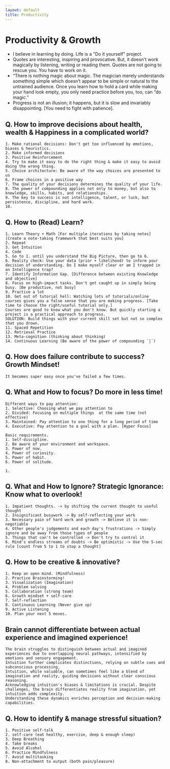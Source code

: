 ```yaml
---
layout: default
title: Productivity
---
```


# Productivity & Growth
- I believe in learning by doing. Life is a "Do it yourself" project.
- Quotes are interesting, inspiring and provocative. But, it doesn't work magically by listening, writing or reading them. Quotes are not going to rescue you. You have to work on it.
- “There is nothing magic about magic. The magician merely understands something simple which doesn’t appear to be simple or natural to the untrained audience. Once you learn how to hold a card while making your hand look empty, you only need practice before you, too, can “do magic.”
- Progress is not an illusion; it happens, but it is slow and invariably disappointing. [You need to fight with patience].

## Q. How to improve decisions about health, wealth & Happiness in a complicated world?
```
1. Make rational decisions: Don't get too influenced by emotions, biases & heuristics.
2. Make informed decisions
3. Positive Reinforcement
4. Try to make it easy to do the right thing & make it easy to avoid doing the wrong thing.
5. Choice architecture: Be aware of the way choices are presented to us
6. Frame choices in a positive way
7. The quality of your decisions determines the quality of your life.
8. The power of compounding applies not only to money, but also to knowledge, skills, habits, and relationships.
9. The key to success is not intelligence, talent, or luck, but persistence, discipline, and hard work.
10. 
```

## Q. How to (Read) Learn?
```
1. Learn Theory + Math [For multiple iterations by taking notes] [Create a note-taking framework that best suits you]
2. Repeat
3. Get Intuition
4. Code
5. Go to 1. until you understand the Big Picture, then go to 6.
6. Reality check: Use your data (prior + likelihood) to inform your decision of understanding. Do I make myself clear or am I trapped in an Intelligence trap?
7. Identify Information Gap. [Difference between existing Knowledge and objective]
8. Focus on high-impact tasks. Don't get caught up in simply being busy. [Be productive, not busy]
9. Practice a lot
10. Get out of tutorial hell: Watching lots of tutorials/online courses gives you a false sense that you are making progress. [Take time to choose the right/useful tutorial only.] 
Courses are good to know what you don't know. But quickly starting a project is a practical approach to progress. 
SOLUTION: Build things with your current skill set but not so complex that you drown.
11. Spaced Repetition
12. Retrieval Practice
13. Meta-cognition (thinking about thinking)
14. Continuous Learning (Be aware of the power of compounding ´|`)
```

## Q. How does failure contribute to success? Growth Mindset!
```
It becomes super easy once you've failed a few times.
```

## Q. What and How to focus? Do more in less time!
```
Different ways to pay attention:
1. Selective: Choosing what we pay attention to
2. Divided: Focusing on multiple things  at the same time (not effective)
3. Maintained: Pay attention to one thing for a long period of time
4. Executive: Pay attention to a goal with a plan. [Hyper Focus]
```
```
Basic requirements.
1. Self-discipline.
2. Be aware of your environment and workspace.
3. Power of now.
4. Power of curiosity.
5. Power of habit.
6. Power of solitude.

1.  
```

## Q. What and How to Ignore? Strategic Ignorance: Know what to overlook!
```
1. Impatient thoughts. -> by shifting the current thought to useful thought
2. Insignificant busywork -> By self-reflecting your work
3. Necessary pain of hard work and growth -> Believe it is non-negotiable
4. Other people's judgements and each day's frustrations -> Simply ignore and be away from those types of people
5. Things that can't be controlled -> Don't try to control it
6. Mind's endless streams of doubts -> Be optimistic -> Use the 5-sec rule [count from 5 to 1 to stop a thought]
```

## Q. How to be creative & innovative?
```
1. Keep an open mind. (Mindfulness)
2. Practice Brainstorming!
3. Visualization (Imagination)
4. Problem solving
5. Collaboration (strong team)
6. Growth mindset + self-care
7. Self-reflection
8. Continuous Learning (Never give up)
9. Active Listening
10. Plan your next 5 moves.
```
## Brain cannot differentiate between actual experience and imagined experience!
```
The brain struggles to distinguish between actual and imagined experiences due to overlapping neural pathways, intensified by emotions and sensory engagement. 
Intuition further complicates distinctions, relying on subtle cues and subconscious processing. 
Intuition, while valuable, can sometimes feel like a blend of imagination and reality, guiding decisions without clear conscious reasoning. 
Acknowledging intuition's biases & limitations is crucial. Despite challenges, the brain differentiates reality from imagination, yet intuition adds complexity. 
Understanding these dynamics enriches perception and decision-making capabilities.
```

## Q. How to identify & manage stressful situation?
```
1. Positive self-talk
2. self-care (eat healthy, exercise, deep & enough sleep)
3. Deep Breathing
4. Take breaks
5. Avoid Alcohol
6. Practice Mindfulness
7. Avoid multitasking
8. Non-attachment to output (both pain/pleasure)
```

